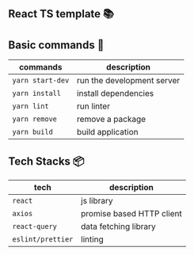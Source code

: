 ## React TS template :books:

## Basic commands :wrench:

|     commands   |      description           |
|----------------|----------------------------|
| `yarn start-dev`   | run the development server |
| `yarn install` | install dependencies       |
| `yarn lint`	   | run linter                 |
| `yarn remove`  | remove a package           |
| `yarn build`   | build application          |

## Tech Stacks :package:

|     tech          |      description           |
|-------------------|----------------------------|
| `react`           | js library                 |
| `axios`           | promise based HTTP client  |
| `react-query`     | data fetching library      |
| `eslint/prettier` | linting                    |


